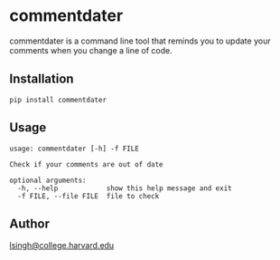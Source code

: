 commentdater
=======================

commentdater is a command line tool that reminds you to update your comments when you change a line of code.

Installation
-----------------------
`pip install commentdater`

Usage
-----------------------
    usage: commentdater [-h] -f FILE

    Check if your comments are out of date

    optional arguments:
      -h, --help            show this help message and exit
      -f FILE, --file FILE  file to check

Author
-----------------------
<lsingh@college.harvard.edu>
